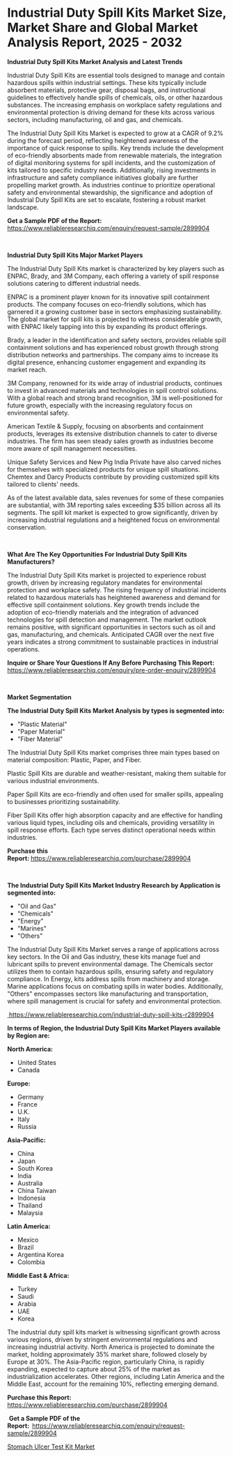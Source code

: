 <p><h1>Industrial Duty Spill Kits Market Size, Market Share and Global Market Analysis Report, 2025 - 2032</h1></p><p><strong>Industrial Duty Spill Kits Market Analysis and Latest Trends</strong></p>
<p><p>Industrial Duty Spill Kits are essential tools designed to manage and contain hazardous spills within industrial settings. These kits typically include absorbent materials, protective gear, disposal bags, and instructional guidelines to effectively handle spills of chemicals, oils, or other hazardous substances. The increasing emphasis on workplace safety regulations and environmental protection is driving demand for these kits across various sectors, including manufacturing, oil and gas, and chemicals.</p><p>The Industrial Duty Spill Kits Market is expected to grow at a CAGR of 9.2% during the forecast period, reflecting heightened awareness of the importance of quick response to spills. Key trends include the development of eco-friendly absorbents made from renewable materials, the integration of digital monitoring systems for spill incidents, and the customization of kits tailored to specific industry needs. Additionally, rising investments in infrastructure and safety compliance initiatives globally are further propelling market growth. As industries continue to prioritize operational safety and environmental stewardship, the significance and adoption of Industrial Duty Spill Kits are set to escalate, fostering a robust market landscape.</p></p>
<p><strong>Get a Sample PDF of the Report:&nbsp;</strong> <a href="https://www.reliableresearchiq.com/enquiry/request-sample/2899904?utm_campaign=2716&utm_medium=2&utm_source=Github&utm_content=ia&utm_term=16032025&utm_id=industrial-duty-spill-kits">https://www.reliableresearchiq.com/enquiry/request-sample/2899904</a></p>
<p>&nbsp;</p>
<p><strong>Industrial Duty Spill Kits Major Market Players</strong></p>
<p><p>The Industrial Duty Spill Kits market is characterized by key players such as ENPAC, Brady, and 3M Company, each offering a variety of spill response solutions catering to different industrial needs.</p><p>ENPAC is a prominent player known for its innovative spill containment products. The company focuses on eco-friendly solutions, which has garnered it a growing customer base in sectors emphasizing sustainability. The global market for spill kits is projected to witness considerable growth, with ENPAC likely tapping into this by expanding its product offerings.</p><p>Brady, a leader in the identification and safety sectors, provides reliable spill containment solutions and has experienced robust growth through strong distribution networks and partnerships. The company aims to increase its digital presence, enhancing customer engagement and expanding its market reach.</p><p>3M Company, renowned for its wide array of industrial products, continues to invest in advanced materials and technologies in spill control solutions. With a global reach and strong brand recognition, 3M is well-positioned for future growth, especially with the increasing regulatory focus on environmental safety.</p><p>American Textile & Supply, focusing on absorbents and containment products, leverages its extensive distribution channels to cater to diverse industries. The firm has seen steady sales growth as industries become more aware of spill management necessities.</p><p>Unique Safety Services and New Pig India Private have also carved niches for themselves with specialized products for unique spill situations. Chemtex and Darcy Products contribute by providing customized spill kits tailored to clients' needs.</p><p>As of the latest available data, sales revenues for some of these companies are substantial, with 3M reporting sales exceeding $35 billion across all its segments. The spill kit market is expected to grow significantly, driven by increasing industrial regulations and a heightened focus on environmental conservation.</p></p>
<p>&nbsp;</p>
<p><strong>What Are The Key Opportunities For Industrial Duty Spill Kits Manufacturers?</strong></p>
<p><p>The Industrial Duty Spill Kits market is projected to experience robust growth, driven by increasing regulatory mandates for environmental protection and workplace safety. The rising frequency of industrial incidents related to hazardous materials has heightened awareness and demand for effective spill containment solutions. Key growth trends include the adoption of eco-friendly materials and the integration of advanced technologies for spill detection and management. The market outlook remains positive, with significant opportunities in sectors such as oil and gas, manufacturing, and chemicals. Anticipated CAGR over the next five years indicates a strong commitment to sustainable practices in industrial operations.</p></p>
<p><strong>Inquire or Share Your Questions If Any Before Purchasing This Report:</strong> <a href="https://www.reliableresearchiq.com/enquiry/pre-order-enquiry/2899904?utm_campaign=2716&utm_medium=2&utm_source=Github&utm_content=ia&utm_term=16032025&utm_id=industrial-duty-spill-kits">https://www.reliableresearchiq.com/enquiry/pre-order-enquiry/2899904</a></p>
<p>&nbsp;</p>
<p><strong>Market Segmentation</strong></p>
<p><strong>The Industrial Duty Spill Kits Market Analysis by types is segmented into:</strong></p>
<p><ul><li>"Plastic Material"</li><li>"Paper Material"</li><li>"Fiber Material"</li></ul></p>
<p><p>The Industrial Duty Spill Kits market comprises three main types based on material composition: Plastic, Paper, and Fiber. </p><p>Plastic Spill Kits are durable and weather-resistant, making them suitable for various industrial environments. </p><p>Paper Spill Kits are eco-friendly and often used for smaller spills, appealing to businesses prioritizing sustainability. </p><p>Fiber Spill Kits offer high absorption capacity and are effective for handling various liquid types, including oils and chemicals, providing versatility in spill response efforts. Each type serves distinct operational needs within industries.</p></p>
<p><strong>Purchase this Report:&nbsp;</strong><a href="https://www.reliableresearchiq.com/purchase/2899904?utm_campaign=2716&utm_medium=2&utm_source=Github&utm_content=ia&utm_term=16032025&utm_id=industrial-duty-spill-kits">https://www.reliableresearchiq.com/purchase/2899904</a></p>
<p>&nbsp;</p>
<p><strong>The Industrial Duty Spill Kits Market Industry Research by Application is segmented into:</strong></p>
<p><ul><li>"Oil and Gas"</li><li>"Chemicals"</li><li>"Energy"</li><li>"Marines"</li><li>"Others"</li></ul></p>
<p><p>The Industrial Duty Spill Kits Market serves a range of applications across key sectors. In the Oil and Gas industry, these kits manage fuel and lubricant spills to prevent environmental damage. The Chemicals sector utilizes them to contain hazardous spills, ensuring safety and regulatory compliance. In Energy, kits address spills from machinery and storage. Marine applications focus on combating spills in water bodies. Additionally, "Others" encompasses sectors like manufacturing and transportation, where spill management is crucial for safety and environmental protection.</p></p>
<p><a href="https://www.reliableresearchiq.com/industrial-duty-spill-kits-r2899904?utm_campaign=2716&utm_medium=2&utm_source=Github&utm_content=ia&utm_term=16032025&utm_id=industrial-duty-spill-kits">&nbsp;https://www.reliableresearchiq.com/industrial-duty-spill-kits-r2899904</a></p>
<p><strong>In terms of Region, the Industrial Duty Spill Kits Market Players available by Region are:</strong></p>
<p>
    <p> <strong> North America: </strong>
        <ul>
            <li>United States</li>
            <li>Canada</li>
        </ul>
        </p> 
    <p> <strong> Europe: </strong>
        <ul>
            <li>Germany</li>
            <li>France</li>
            <li>U.K.</li>
            <li>Italy</li>
            <li>Russia</li>
        </ul>
        </p> 
    <p> <strong> Asia-Pacific: </strong>
        <ul>
            <li>China</li>
            <li>Japan</li>
            <li>South Korea</li>
            <li>India</li>
            <li>Australia</li>
            <li>China Taiwan</li>
            <li>Indonesia</li>
            <li>Thailand</li>
            <li>Malaysia</li>
        </ul>
        </p> 
    <p> <strong> Latin America: </strong>
        <ul>
            <li>Mexico</li>
            <li>Brazil</li>
            <li>Argentina Korea</li>
            <li>Colombia</li>
        </ul>
        </p> 
    <p> <strong> Middle East & Africa: </strong>
        <ul>
            <li>Turkey</li>
            <li>Saudi</li>
            <li>Arabia</li>
            <li>UAE</li>
            <li>Korea</li>
        </ul>
    </p>
    </p>
<p><p>The industrial duty spill kits market is witnessing significant growth across various regions, driven by stringent environmental regulations and increasing industrial activity. North America is projected to dominate the market, holding approximately 35% market share, followed closely by Europe at 30%. The Asia-Pacific region, particularly China, is rapidly expanding, expected to capture about 25% of the market as industrialization accelerates. Other regions, including Latin America and the Middle East, account for the remaining 10%, reflecting emerging demand.</p></p>
<p><strong>Purchase this Report: </strong><a href="https://www.reliableresearchiq.com/purchase/2899904?utm_campaign=2716&utm_medium=2&utm_source=Github&utm_content=ia&utm_term=16032025&utm_id=industrial-duty-spill-kits">https://www.reliableresearchiq.com/purchase/2899904</a></p>
<p>&nbsp;<strong>Get a Sample PDF of the Report:&nbsp;&nbsp;</strong><a href="https://www.reliableresearchiq.com/enquiry/request-sample/2899904?utm_campaign=2716&utm_medium=2&utm_source=Github&utm_content=ia&utm_term=16032025&utm_id=industrial-duty-spill-kits">https://www.reliableresearchiq.com/enquiry/request-sample/2899904</a></p>
<p><strong></strong></p>
<p><p><a href="https://github.com/klaassenmackenzie6/Market-Research-Report-List-1/blob/main/stomach-ulcer-test-kit-market.md?utm_campaign=2716&utm_medium=2&utm_source=Github&utm_content=ia&utm_term=16032025&utm_id=industrial-duty-spill-kits">Stomach Ulcer Test Kit Market</a></p></p>
